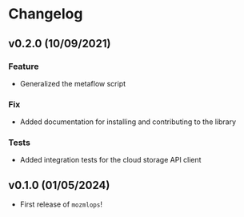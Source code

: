 # Changelog

<!--next-version-placeholder-->

## v0.2.0 (10/09/2021)

### Feature

- Generalized the metaflow script

### Fix

- Added documentation for installing and contributing to the library

### Tests

- Added integration tests for the cloud storage API client

## v0.1.0 (01/05/2024)

- First release of `mozmlops`!
